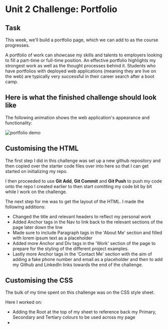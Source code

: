 # Unit 2 Challenge: Portfolio

## Task

This week, we'll build a portfolio page, which we can add to as the course progresses. 

A portfolio of work can showcase my skills and talents to employers looking to fill a part-time or full-time position. An effective portfolio highlights my strongest work as well as the thought processes behind it. Students who have portfolios with deployed web applications (meaning they are live on the web) are typically very successful in their career search after a boot camp. 

## Here is what the finished challenge should look like

The following animation shows the web application's appearance and functionality:

![portfolio demo](./images/01-css-challenge-demo.gif)

## Customising the HTML

The first step I did in this challenge was set up a new github repository and then copied over the starter code files over into here so that I can get started on initializing my repo. 

I then proceeded to use **Git Add**, **Git Commit** and **Git Push** to push my code onto the repo I created earlier to then start comitting my code bit by bit while I work on the challenge. 

The next step for me was to get the layout of the HTML. I made the following additions: 

- Changed the title and relevant headers to reflect my personal work
- Added Anchor tags in the Nav to link back to the relevant sections of the page later down the line
- Made sure to include Paragraph tags in the 'About Me' section and filled with lorem ipsum text as a placeholder
- Added more Anchor and Div tags in the 'Work' section of the page to prepare for the styling of the different project examples. 
- Lastly more Anchor tags in the 'Contact Me' section with the aim of adding a fake phone number and email as a placeholder and then to add my Github and LinkedIn links towards the end of the challenge. 

## Customising the CSS

The bulk of my time spent on this challenge was on the CSS style sheet. 

Here I worked on: 

- Adding the Root at the top of my sheet to reference back my Primary, Secondary and Tertiary colours to be used across my page
- 

